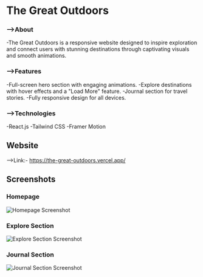 # **The Great Outdoors**  

### -->**About**
-The Great Outdoors is a responsive website designed to inspire exploration and connect users with stunning destinations through captivating visuals and smooth animations.

### -->**Features**
-Full-screen hero section with engaging animations.
-Explore destinations with hover effects and a "Load More" feature.
-Journal section for travel stories.
-Fully responsive design for all devices.

### -->**Technologies**
-React.js
-Tailwind CSS
-Framer Motion


## **Website**
-->Link:- https://the-great-outdoors.vercel.app/


## Screenshots

### Homepage
![Homepage Screenshot](./assets/1.jpg)

### Explore Section
![Explore Section Screenshot](./assets/explore-section.png)

### Journal Section
![Journal Section Screenshot](./assets/journal-section.png)
